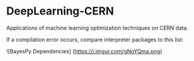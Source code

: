 # DeepLearning-CERN
Applications of machine learning optimization techniques on CERN data.

If a compilation error occurs, compare interpreter packages to this list:

![BayesPy Dependencies]
(https://i.imgur.com/gNoYQma.png)
